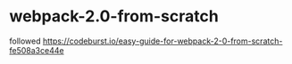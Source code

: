 # webpack-2.0-from-scratch


followed https://codeburst.io/easy-guide-for-webpack-2-0-from-scratch-fe508a3ce44e
